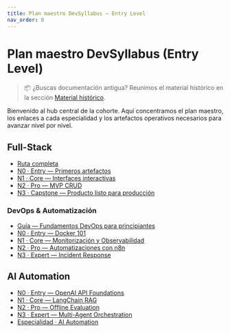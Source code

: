 ```yaml
---
title: Plan maestro DevSyllabus — Entry Level
nav_order: 0
---
```

# Plan maestro DevSyllabus (Entry Level)


> 📦 ¿Buscas documentación antigua? Reunimos el material histórico en la sección [Material histórico](/legacy/).

Bienvenido al hub central de la cohorte. Aquí concentramos el plan maestro, los enlaces a cada especialidad y los artefactos operativos necesarios para avanzar nivel por nivel.

## Full-Stack

- [Ruta completa](/fullstack/)
- [N0 · Entry — Primeros artefactos](/fullstack/n0-entry/)
- [N1 · Core — Interfaces interactivas](/fullstack/n1-core/)
- [N2 · Pro — MVP CRUD](/fullstack/n2-pro/)
- [N3 · Capstone — Producto listo para producción](/fullstack/n3-capstone/)


### DevOps & Automatización

- [Guía — Fundamentos DevOps para principiantes](/devops/devops-beginner-theory/)
- [N0 · Entry — Docker 101](/devops/n0-entry/)
- [N1 · Core — Monitorización y Observabilidad](/devops/n1-core/)
- [N2 · Pro — Automatizaciones con n8n](/devops/n2-pro/)
- [N3 · Expert — Incident Response](/devops/n3-expert/)

## AI Automation

- [N0 · Entry — OpenAI API Foundations](/ai/n0-entry/)
- [N1 · Core — LangChain RAG](/ai/n1-core/)
- [N2 · Pro — Offline Evaluation](/ai/n2-pro/)
- [N3 · Expert — Multi-Agent Orchestration](/ai/n3-expert/)
- [Especialidad · AI Automation](/ai/index/)
